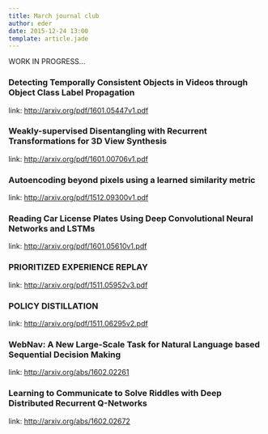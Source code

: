 ```yaml
---
title: March journal club
author: eder 
date: 2015-12-24 13:00
template: article.jade
---
```


WORK IN PROGRESS...

<span class="more"></span>

### Detecting Temporally Consistent Objects in Videos through Object Class Label Propagation
link: http://arxiv.org/pdf/1601.05447v1.pdf

### Weakly-supervised Disentangling with Recurrent Transformations for 3D View Synthesis
link: http://arxiv.org/pdf/1601.00706v1.pdf

### Autoencoding beyond pixels using a learned similarity metric
link: http://arxiv.org/pdf/1512.09300v1.pdf

### Reading Car License Plates Using Deep Convolutional Neural Networks and LSTMs
link: http://arxiv.org/pdf/1601.05610v1.pdf

### PRIORITIZED EXPERIENCE REPLAY
link: http://arxiv.org/pdf/1511.05952v3.pdf

### POLICY DISTILLATION
link: http://arxiv.org/pdf/1511.06295v2.pdf

### WebNav: A New Large-Scale Task for Natural Language based Sequential Decision Making
link: http://arxiv.org/abs/1602.02261

### Learning to Communicate to Solve Riddles with Deep Distributed Recurrent Q-Networks
link: http://arxiv.org/abs/1602.02672
